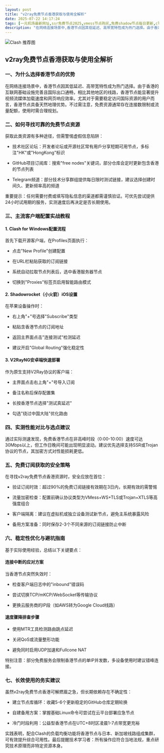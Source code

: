 ```yaml
---
layout: post
title: "v2ray免费节点香港获取与使用全解析"
date: 2025-07-22 14:17:24
tags: [一元机场最新网址,ssr免费节点2025,vmess节点购买,免费shadow节点每日更新,clash旧版本]
description: "在网络连接场景中,香港节点因其低延迟、高带宽特性成为热门选择。由于香港的互联网基础设施完善且国际出口通畅,相比其他地区的线路,香港节点能显著提升视频流媒体加载速度和网页响应效率。尤其对于需要稳定访问国际资源的用户而言,香港节点具备天然地理优势。不过需注意,免费资源通常存在连接数限制或流量配额,使用时需合理规划。"
---
```


![Clash 推荐图](https://clashjd.github.io/assets/img/clash订阅节点购买.png)

## v2ray免费节点香港获取与使用全解析

### 一、为什么选择香港节点的优势

在网络连接场景中，香港节点因其低延迟、高带宽特性成为热门选择。由于香港的互联网基础设施完善且国际出口通畅，相比其他地区的线路，香港节点能显著提升视频流媒体加载速度和网页响应效率。尤其对于需要稳定访问国际资源的用户而言，香港节点具备天然地理优势。不过需注意，免费资源通常存在连接数限制或流量配额，使用时需合理规划。

### 二、如何寻找可靠的免费节点资源

获取此类资源有多种途径，但需警惕虚假信息陷阱：

- 技术社区论坛：开发者论坛或开源社区常有用戶分享短期可用节点，多标注"HK"或"HongKong"标识

- GitHub项目订阅库：搜索"free nodes"关键词，部分仓库会定时更新包含香港的节点列表

- Telegram频道：部分技术分享群组提供每日限时测试链接，建议选择创建时间久、更新频率高的频道

重要提示：任何需要付费或填写隐私信息的渠道都需谨慎验证。可优先尝试提供24小时试用期的服务，实测速度后再决定是否长期使用。

### 三、主流客户端配置实战教程

#### 1. Clash for Windows配置流程

首先下载开源客户端，在Profiles页面执行：

- 点击"New Profile"创建配置

- 在URL栏粘贴获取的订阅链接

- 系统自动拉取节点列表后，选中香港服务器节点

- 切换到"Proxies"标签页启用智能路由模式

#### 2. Shadowrocket（小火箭）iOS设置

在苹果设备操作时：

- 右上角"+"号选择"Subscribe"类型

- 粘贴含香港节点的订阅地址

- 返回主界面点击"连接测试"检测延迟

- 建议开启"Global Routing"强化稳定性

#### 3. V2RayNG安卓端快速部署

作为原生支持V2Ray协议的客户端：

- 主界面点击右上角"+"号导入订阅

- 备注名称后保存配置集

- 长按香港节点选择"测试真延迟"

- 勾选"绕过中国大陆"优化路由

### 四、实测性能对比与选点建议

通过实际测速发现，免费香港节点在非高峰时段（0:00-10:00）速度可达30Mbps以上，但工作日晚间可能出现明显波动。建议优先选择支持SSR或Trojan协议的节点，其加密方式对性能损耗更低。

### 五、免费订阅获取的安全策略

在寻找v2ray免费节点香港资源时，安全应放在首位：

- 验证订阅时效：超过90%的免费订阅链接有效期在3日内，长期有效的需警惕

- 流量加密检查：配置前确认协议类型为VMess+WS+TLS或Trojan+XTLS等高强度组合

- 客户端隔离：建议在虚拟机或独立设备测试新节点，避免主系统暴露风险

- 备用方案准备：同时保存2-3个不同来源的订阅链接防止中断

### 六、稳定性优化与避坑指南

基于实际使用经验，总结以下关键要点：

#### 连接中断的应对方案

当香港节点突然失效时：

- 检查客户端日志中的"inbound"错误码

- 尝试切换TCP/mKCP/WebSocket等传输协议

- 更换云服务商的IP段（如AWS转为Google Cloud线路）

#### 速度骤降排查步骤

- 使用MTR工具检测路由跳点延迟

- 关闭QoS或流量整形功能

- 避免同时启用UDP加速和Fullcone NAT

特别注意：部分免费服务会限制香港节点的单IP并发数，多设备使用时建议错峰连接。

### 七、长效使用的务实建议

虽然v2ray免费节点香港可解燃眉之急，但长期依赖存在不确定性：

- 建立节点库循环：收藏5-6个更新稳定的GitHub仓库定期轮换

- 自建备用方案：掌握基础Linux命令可尝试在云平台部署应急节点

- 冷门时段利用：公益型香港节点在UTC+8时区凌晨1-7点带宽更充裕

实践表明，配合Clash的负载均衡功能将香港节点与日本、新加坡线路组成集群，可有效提升综合可用性。最后提醒技术学习者：所有操作应符合当地法规，重点研究技术原理而非特定资源本身。
